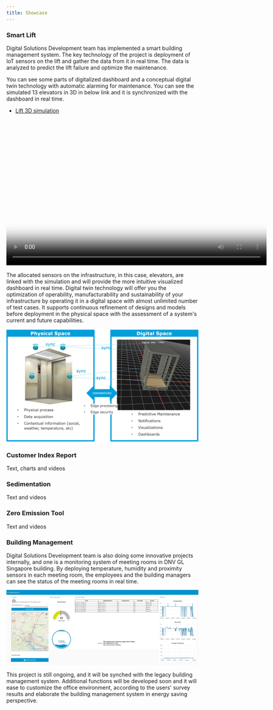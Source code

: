```yaml
---
title: Showcase
---
```


### Smart Lift

Digital Solutions Development team has implemented a smart building management system. The key technology of the project is deployment of IoT sensors on the lift and gather the data from it in real time. The data is analyzed to predict the lift failure and optimize the maintenance. 

You can see some parts of digitalized dashboard and a conceptual digital twin technology with automatic alarming for maintenance. You can see the simulated 13 elevators in 3D in below link and it is synchronized with the dashboard in real time. 

- [Lift 3D simulation](https://dnvglsg.github.io/digitalhub/pages/lift3d)

<video id="lift-digitaltwin" class="video-js vjs-default-skin" controls
preload="auto" width="683" height="384" poster="assets/themes/dnvgl/img/lift_digitaltwin.JPG"
data-setup="{}">
<source src="assets/themes/dnvgl/img/DigitalTwin_Lift.mp4" type='video/mp4'>
</video>

The allocated sensors on the infrastructure, in this case, elevators, are linked with the simulation and will provide the more intuitive visualized dashboard in real time. Digital twin technology will offer you the optimization of operability, manufacturability and sustainability of your infrastructure by operating it in a digital space with almost unlimited number of test cases. It supports continuous refinement of designs and models before deployment in the physical space with the assessment of a system's current and future capabilities.

<img src = "assets/themes/dnvgl/img/lift_digitaltwin.png" width = "700">

### Customer Index Report
Text, charts and videos

### Sedimentation
Text and videos

### Zero Emission Tool
Text and videos

### Building Management

Digital Solutions Development team is also doing some innovative projects internally, and one is a monitoring system of meeting rooms in DNV GL Singapore building. By deploying temperature, humidity and proximity sensors in each meeting room, the employees and the building managers can see the status of the meeting rooms in real time.  

<img src = "assets/themes/dnvgl/img/buildingmanage_dashboard.JPG" width = "700">

This project is still ongoing, and it will be synched with the legacy building management system. Additional functions will be developed soon and it will ease to customize the office environment, according to the users' survey results and elaborate the building management system in energy saving perspective.